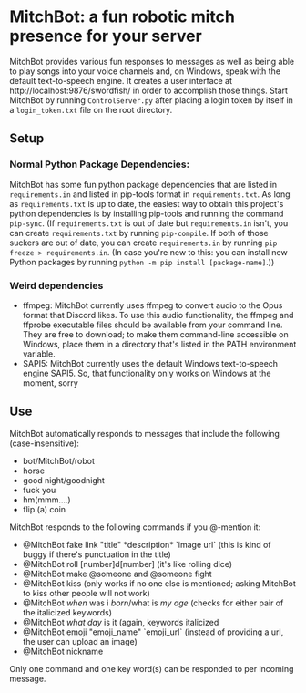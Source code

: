 # MitchBot: a fun robotic mitch presence for your server

MitchBot provides various fun responses to messages as well as being able to play songs into your voice channels and, on Windows, speak with the default text-to-speech engine. It creates a user interface at http://localhost:9876/swordfish/ in order to accomplish those things. Start MitchBot by running `ControlServer.py` after placing a login token by itself in a `login_token.txt` file on the root directory.

## Setup
### Normal Python Package Dependencies:
MitchBot has some fun python package dependencies that are listed in `requirements.in` and listed in pip-tools format in `requirements.txt`. As long as `requirements.txt` is up to date, the easiest way to obtain this project's python dependencies is by installing pip-tools and running the command `pip-sync`. (If `requirements.txt` is out of date but `requirements.in` isn't, you can create `requirements.txt` by running `pip-compile`. If both of those suckers are out of date, you can create `requirements.in` by running `pip freeze > requirements.in`. (In case you're new to this: you can install new Python packages by running `python -m pip install [package-name]`.))
### Weird dependencies
 - ffmpeg: MitchBot currently uses ffmpeg to convert audio to the Opus format that Discord likes. To use this audio functionality, the ffmpeg and ffprobe executable files should be available from your command line. They are free to download; to make them command-line accessible on Windows, place them in a directory that's listed in the PATH environment variable.
 - SAPI5: MitchBot currently uses the default Windows text-to-speech engine SAPI5. So, that functionality only works on Windows at the moment, sorry

## Use
MitchBot automatically responds to messages that include the following (case-insensitive):

 - bot/MitchBot/robot
 - horse
 - good night/goodnight
 - fuck you
 - hm(mmm....)
 - flip (a) coin

MitchBot responds to the following commands if you @-mention it:

- @MitchBot fake link "title" \*description\* \`image url\` (this is kind of buggy if there's punctuation in the title)
- @MitchBot roll \[number]d\[number] (it's like rolling dice)
- @MitchBot make @someone and @someone fight
- @MitchBot kiss (only works if no one else is mentioned; asking MitchBot to kiss other people will not work)
- @MitchBot *when* was i *born*/what is *my* *age* (checks for either pair of the italicized keywords)
- @MitchBot *what day* is it (again, keywords italicized
- @MitchBot emoji "emoji_name" \`emoji_url\` (instead of providing a url, the user can upload an image)
- @MitchBot nickname

Only one command and one key word(s) can be responded to per incoming message.
